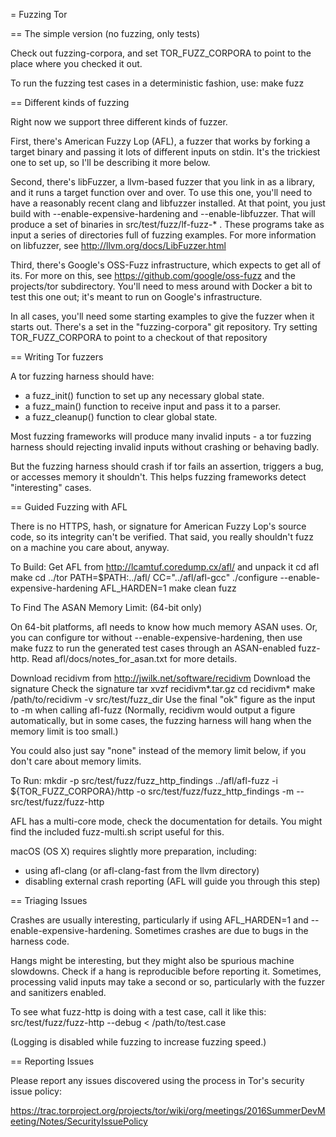 = Fuzzing Tor

== The simple version (no fuzzing, only tests)

Check out fuzzing-corpora, and set TOR_FUZZ_CORPORA to point to the place
where you checked it out.

To run the fuzzing test cases in a deterministic fashion, use:
  make fuzz


== Different kinds of fuzzing

Right now we support three different kinds of fuzzer.

First, there's American Fuzzy Lop (AFL), a fuzzer that works by forking
a target binary and passing it lots of different inputs on stdin.  It's the
trickiest one to set up, so I'll be describing it more below.

Second, there's libFuzzer, a llvm-based fuzzer that you link in as a library,
and it runs a target function over and over.  To use this one, you'll need to
have a reasonably recent clang and libfuzzer installed.  At that point, you
just build with --enable-expensive-hardening and --enable-libfuzzer.  That
will produce a set of binaries in src/test/fuzz/lf-fuzz-* .  These programs
take as input a series of directories full of fuzzing examples.  For more
information on libfuzzer, see http://llvm.org/docs/LibFuzzer.html

Third, there's Google's OSS-Fuzz infrastructure, which expects to get all of
its.  For more on this, see https://github.com/google/oss-fuzz and the
projects/tor subdirectory.  You'll need to mess around with Docker a bit to
test this one out; it's meant to run on Google's infrastructure.

In all cases, you'll need some starting examples to give the fuzzer when it
starts out.  There's a set in the "fuzzing-corpora" git repository.  Try
setting TOR_FUZZ_CORPORA to point to a checkout of that repository

== Writing Tor fuzzers

A tor fuzzing harness should have:
* a fuzz_init() function to set up any necessary global state.
* a fuzz_main() function to receive input and pass it to a parser.
* a fuzz_cleanup() function to clear global state.

Most fuzzing frameworks will produce many invalid inputs - a tor fuzzing
harness should rejecting invalid inputs without crashing or behaving badly.

But the fuzzing harness should crash if tor fails an assertion, triggers a
bug, or accesses memory it shouldn't. This helps fuzzing frameworks detect
"interesting" cases.


== Guided Fuzzing with AFL

There is no HTTPS, hash, or signature for American Fuzzy Lop's source code, so
its integrity can't be verified. That said, you really shouldn't fuzz on a
machine you care about, anyway.

To Build:
  Get AFL from http://lcamtuf.coredump.cx/afl/ and unpack it
  cd afl
  make
  cd ../tor
  PATH=$PATH:../afl/ CC="../afl/afl-gcc" ./configure --enable-expensive-hardening
  AFL_HARDEN=1 make clean fuzz

To Find The ASAN Memory Limit: (64-bit only)

On 64-bit platforms, afl needs to know how much memory ASAN uses.
Or, you can configure tor without --enable-expensive-hardening, then use
  make fuzz
to run the generated test cases through an ASAN-enabled fuzz-http.
Read afl/docs/notes_for_asan.txt for more details.

  Download recidivm from http://jwilk.net/software/recidivm
  Download the signature
  Check the signature
  tar xvzf recidivm*.tar.gz
  cd recidivm*
  make
  /path/to/recidivm -v src/test/fuzz_dir
  Use the final "ok" figure as the input to -m when calling afl-fuzz
  (Normally, recidivm would output a figure automatically, but in some cases,
  the fuzzing harness will hang when the memory limit is too small.)

You could also just say "none" instead of the memory limit below, if you
don't care about memory limits.


To Run:
  mkdir -p src/test/fuzz/fuzz_http_findings
  ../afl/afl-fuzz -i ${TOR_FUZZ_CORPORA}/http -o src/test/fuzz/fuzz_http_findings -m <asan-memory-limit> -- src/test/fuzz/fuzz-http


AFL has a multi-core mode, check the documentation for details.
You might find the included fuzz-multi.sh script useful for this.

macOS (OS X) requires slightly more preparation, including:
* using afl-clang (or afl-clang-fast from the llvm directory)
* disabling external crash reporting (AFL will guide you through this step)

== Triaging Issues

Crashes are usually interesting, particularly if using AFL_HARDEN=1 and --enable-expensive-hardening. Sometimes crashes are due to bugs in the harness code.

Hangs might be interesting, but they might also be spurious machine slowdowns.
Check if a hang is reproducible before reporting it. Sometimes, processing
valid inputs may take a second or so, particularly with the fuzzer and
sanitizers enabled.

To see what fuzz-http is doing with a test case, call it like this:
  src/test/fuzz/fuzz-http --debug < /path/to/test.case

(Logging is disabled while fuzzing to increase fuzzing speed.)

== Reporting Issues

Please report any issues discovered using the process in Tor's security issue
policy:

https://trac.torproject.org/projects/tor/wiki/org/meetings/2016SummerDevMeeting/Notes/SecurityIssuePolicy
